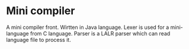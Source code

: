 # Mini compiler
A mini compiler front. Wirtten in Java language. Lexer is used for a mini-language from C language. Parser is a LALR parser which can read language file to process it.

